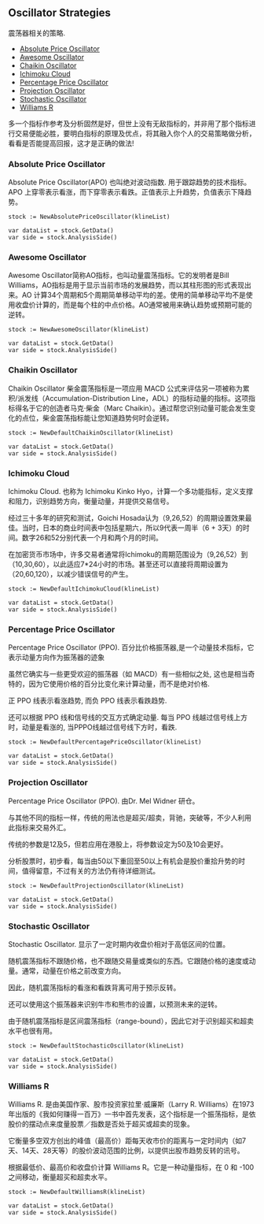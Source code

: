 ## Oscillator Strategies

震荡器相关的策略.

- [Absolute Price Oscillator](#absolute-price-oscillator)
- [Awesome Oscillator](#awesome-oscillator)
- [Chaikin Oscillator](#chaikin-oscillator)
- [Ichimoku Cloud](#ichimoku-cloud)
- [Percentage Price Oscillator](#percentage-price-oscillator)
- [Projection Oscillator](#projection-oscillator)
- [Stochastic Oscillator](#stochastic-oscillator)
- [Williams R](#williams-r)


多一个指标作参考及分析固然是好，但世上没有无敌指标的，并非用了那个指标进行交易便能必胜，要明白指标的原理及优点，将其融入你个人的交易策略做分析，看看是否能提高回报，这才是正确的做法!

### Absolute Price Oscillator

Absolute Price Oscillator(APO) 也叫绝对波动指数. 用于跟踪趋势的技术指标。APO 上穿零表示看涨，而下穿零表示看跌。正值表示上升趋势，负值表示下降趋势。

```golang
stock := NewAbsolutePriceOscillator(klineList)

var dataList = stock.GetData()
var side = stock.AnalysisSide()
```

### Awesome Oscillator

Awesome Oscillator简称AO指标，也叫动量震荡指标。它的发明者是Bill Williams，AO指标是用于显示当前市场的发展趋势，而以其柱形图的形式表现出来。AO 计算34个周期和5个周期简单移动平均的差。使用的简单移动平均不是使用收盘价计算的，而是每个柱的中点价格。AO通常被用来确认趋势或预期可能的逆转。

```golang
stock := NewAwesomeOscillator(klineList)

var dataList = stock.GetData()
var side = stock.AnalysisSide()
```

### Chaikin Oscillator

Chaikin Oscillator 柴金震荡指标是一项应用 MACD 公式来评估另一项被称为累积/派发线（Accumulation-Distribution Line，ADL）的指标动量的指标。这项指标得名于它的创造者马克·柴金（Marc Chaikin）。通过帮您识别动量可能会发生变化的点位，柴金震荡指标能让您知道趋势何时会逆转。

```golang
stock := NewDefaultChaikinOscillator(klineList)

var dataList = stock.GetData()
var side = stock.AnalysisSide()
```

### Ichimoku Cloud

Ichimoku Cloud. 也称为 Ichimoku Kinko Hyo，计算一个多功能指标，定义支撑和阻力，识别趋势方向，衡量动量，并提供交易信号。

经过三十多年的研究和测试，Goichi Hosada认为（9,26,52）的周期设置效果最佳。当时，日本的商业时间表中包括星期六，所以9代表一周半（6 + 3天）的时间。数字26和52分别代表一个月和两个月的时间。

在加密货币市场中，许多交易者通常将Ichimoku的周期范围设为（9,26,52）到（10,30,60），以此适应7*24小时的市场。甚至还可以直接将周期设置为（20,60,120），以减少错误信号的产生。

```golang
stock := NewDefaultIchimokuCloud(klineList)

var dataList = stock.GetData()
var side = stock.AnalysisSide()
```

### Percentage Price Oscillator

Percentage Price Oscillator (PPO). 百分比价格振荡器,是一个动量技术指标，它表示动量方向作为振荡器的迹象

虽然它确实与一些更受欢迎的振荡器（如 MACD）有一些相似之处, 这也是相当奇特的，因为它使用价格的百分比变化来计算动量，而不是绝对价格.

正 PPO 线表示看涨趋势, 而负 PPO 线表示看跌趋势.

还可以根据 PPO 线和信号线的交互方式确定动量. 每当 PPO 线越过信号线上方时，动量是看涨的, 当PPPO线越过信号线下方时，看跌.

```golang
stock := NewDefaultPercentagePriceOscillator(klineList)

var dataList = stock.GetData()
var side = stock.AnalysisSide()
```

### Projection Oscillator

Percentage Price Oscillator (PPO). 由Dr. Mel Widner 研仓。

与其他不同的指标一样，传统的用法也是超买/超卖，背驰，突破等，不少人利用此指标来交易外汇。

传统的参数是12及5，但若应用在港股上，将参数设定为50及10会更好。

分析股票时，初步看，每当由50以下重回至50以上有机会是股价重拾升势的时间，值得留意，不过有关的方法仍有待详细测试。

```golang
stock := NewDefaultProjectionOscillator(klineList)

var dataList = stock.GetData()
var side = stock.AnalysisSide()
```

### Stochastic Oscillator

Stochastic Oscillator. 显示了一定时期内收盘价相对于高低区间的位置。

随机震荡指标不跟随价格，也不跟随交易量或类似的东西。它跟随价格的速度或动量。通常，动量在价格之前改变方向。

因此，随机震荡指标的看涨和看跌背离可用于预示反转。

还可以使用这个振荡器来识别牛市和熊市的设置，以预测未来的逆转。

由于随机震荡指标是区间震荡指标（range-bound），因此它对于识别超买和超卖水平也很有用。

```golang
stock := NewDefaultStochasticOscillator(klineList)

var dataList = stock.GetData()
var side = stock.AnalysisSide()
```

### Williams R

Williams R. 是由美国作家、股市投资家拉里·威廉斯（Larry R. Williams）在1973年出版的《我如何赚得一百万》一书中首先发表，这个指标是一个振荡指标，是依股价的摆动点来度量股票／指数是否处于超买或超卖的现象。

它衡量多空双方创出的峰值（最高价）距每天收市价的距离与一定时间内（如7天、14天、28天等）的股价波动范围的比例，以提供出股市趋势反转的讯号。

根据最低价、最高价和收盘价计算 Williams R。它是一种动量指标，在 0 和 -100 之间移动，衡量超买和超卖水平。

```golang
stock := NewDefaultWilliamsR(klineList)

var dataList = stock.GetData()
var side = stock.AnalysisSide()
```